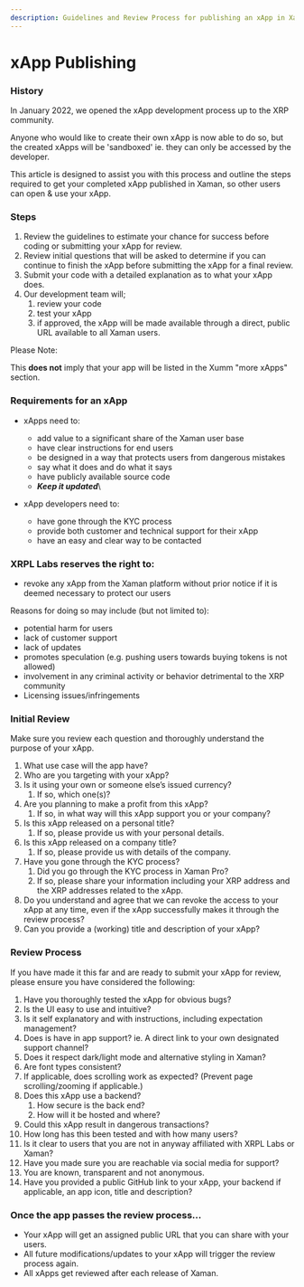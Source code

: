 ```yaml
---
description: Guidelines and Review Process for publishing an xApp in Xaman
---
```


# xApp Publishing

### **History**

In January 2022, we opened the xApp development process up to the XRP community.

Anyone who would like to create their own xApp is now able to do so, but the created xApps will be 'sandboxed' ie. they can only be accessed by the developer.

This article is designed to assist you with this process and outline the steps required to get your completed xApp published in Xaman, so other users can open & use your xApp.

### **Steps**

1. Review the guidelines to estimate your chance for success before coding or submitting your xApp for review.
2. Review initial questions that will be asked to determine if you can continue to finish the xApp before submitting the xApp for a final review.
3. Submit your code with a detailed explanation as to what your xApp does.
4. Our development team will;
   1. review your code
   2. test your xApp
   3. if approved, the xApp will be made available through a direct, public URL available to all Xaman users.

Please Note:

This **does not** imply that your app will be listed in the Xumm "more xApps" section.

### **Requirements for an xApp**

* xApps need to:
  * add value to a significant share of the Xaman user base
  * have clear instructions for end users
  * be designed in a way that protects users from dangerous mistakes
  * say what it does and do what it says
  * have publicly available source code&#x20;
  * _**Keep it updated**_\

* xApp developers need to:
  * have gone through the KYC process
  * provide both customer and technical support for their xApp
  * have an easy and clear way to be contacted

### **XRPL Labs reserves the right to:**

* revoke any xApp from the Xaman platform without prior notice if it is deemed necessary to protect our users

Reasons for doing so may include (but not limited to):

* potential harm for users
* lack of customer support
* lack of updates
* promotes speculation (e.g. pushing users towards buying tokens is not allowed)
* involvement in any criminal activity or behavior detrimental to the XRP community
* Licensing issues/infringements

### I**nitial Review**

Make sure you review each question and thoroughly understand the purpose of your xApp.

1. What use case will the app have?
2. Who are you targeting with your xApp?
3. Is it using your own or someone else’s issued currency?
   1. If so, which one(s)?
4. Are you planning to make a profit from this xApp?
   1. If so, in what way will this xApp support you or your company?
5. Is this xApp released on a personal title?
   1. If so, please provide us with your personal details.
6. Is this xApp released on a company title?
   1. If so, please provide us with details of the company.
7. Have you gone through the KYC process?
   1. Did you go through the KYC process in Xaman Pro?
   2. If so, please share your information including your XRP address and the XRP addresses related to the xApp.
8. Do you understand and agree that we can revoke the access to your xApp at any time, even if the xApp successfully makes it through the review process?
9. Can you provide a (working) title and description of your xApp?

### **Review Process**

If you have made it this far and are ready to submit your xApp for review, please ensure you have considered the following:

1. Have you thoroughly tested the xApp for obvious bugs?
2. Is the UI easy to use and intuitive?
3. Is it self explanatory and with instructions, including expectation management?
4. Does is have in app support? ie. A direct link to your own designated support channel?
5. Does it respect dark/light mode and alternative styling in Xaman?
6. Are font types consistent?
7. If applicable, does scrolling work as expected? (Prevent page scrolling/zooming if applicable.)
8. Does this xApp use a backend?
   1. How secure is the back end?
   2. How will it be hosted and where?
9. Could this xApp result in dangerous transactions?
10. How long has this been tested and with how many users?
11. Is it clear to users that you are not in anyway affiliated with XRPL Labs or Xaman?
12. Have you made sure you are reachable via social media for support?
13. You are known, transparent and not anonymous.
14. Have you provided a public GitHub link to your xApp, your backend if applicable, an app icon, title and description?

### **Once the app passes the review process...**

* Your xApp will get an assigned public URL that you can share with your users.
* All future modifications/updates to your xApp will trigger the review process again.
* All xApps get reviewed after each release of Xaman.
